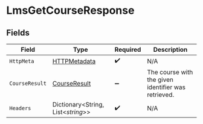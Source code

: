 # LmsGetCourseResponse


## Fields

| Field                                                   | Type                                                    | Required                                                | Description                                             |
| ------------------------------------------------------- | ------------------------------------------------------- | ------------------------------------------------------- | ------------------------------------------------------- |
| `HttpMeta`                                              | [HTTPMetadata](../../Models/Components/HTTPMetadata.md) | :heavy_check_mark:                                      | N/A                                                     |
| `CourseResult`                                          | [CourseResult](../../Models/Components/CourseResult.md) | :heavy_minus_sign:                                      | The course with the given identifier was retrieved.     |
| `Headers`                                               | Dictionary<String, List<*string*>>                      | :heavy_check_mark:                                      | N/A                                                     |